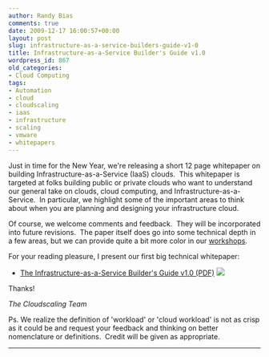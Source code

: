 ```yaml
---
author: Randy Bias
comments: true
date: 2009-12-17 16:00:57+00:00
layout: post
slug: infrastructure-as-a-service-builders-guide-v1-0
title: Infrastructure-as-a-Service Builder's Guide v1.0
wordpress_id: 867
old_categories:
- Cloud Computing
tags:
- Automation
- cloud
- cloudscaling
- iaas
- infrastructure
- scaling
- vmware
- whitepapers
---
```


Just in time for the New Year, we're releasing a short 12 page whitepaper on building Infrastructure-as-a-Service (IaaS) clouds.  This whitepaper is targeted at folks building public or private clouds who want to understand our general take on clouds, cloud computing, and Infrastructure-as-a-Service.  In particular, we highlight some of the important areas to think about when you are planning and designing your infrastructure cloud.

Of course, we welcome comments and feedback.  They will be incorporated into future revisions.  The paper itself does go into some technical depth in a few areas, but we can provide quite a bit more color in our [workshops](http://cloudscaling.com/services#3).

For your reading pleasure, I present our first big technical whitepaper:



	
  * [The Infrastructure-as-a-Service Builder's Guide v1.0 (PDF)](/files/iaas-building-guide-v1.pdf) [![](/wp-content/themes/CloudScaling/images/pdficon_large.gif)](/files/iaas-building-guide-v1.pdf)


Thanks!

_The Cloudscaling Team_

Ps. We realize the definition of 'workload' or 'cloud workload' is not as crisp as it could be and request your feedback and thinking on better nomenclature or definitions.  Credit will be given as appropriate.



* * *
